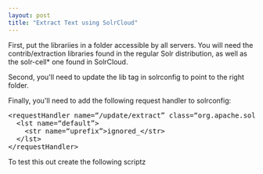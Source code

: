 ```yaml
---
layout: post
title: "Extract Text using SolrCloud"
---
```


First, put the librariies in a folder accessible by all servers.  You will need the contrib/extraction libraries found
in the regular Solr distribution, as well as the solr-cell* one found in SolrCloud.

Second, you'll need to update the lib tag in solrconfig to point to the right folder.

Finally, you'll need to add the following request handler to solrconfig:

<pre class="prettyprint xml">
&lt;requestHandler name=“/update/extract” class=“org.apache.solr.handler.extraction.ExtractingRequestHandler”&gt;
  &lt;lst name=“default”&gt;
    &lt;str name=“uprefix”&gt;ignored_&lt;/str&gt;
  &lt;/lst&gt;
&lt;/requestHandler&gt;
</pre>

To test this out create the following scriptz
